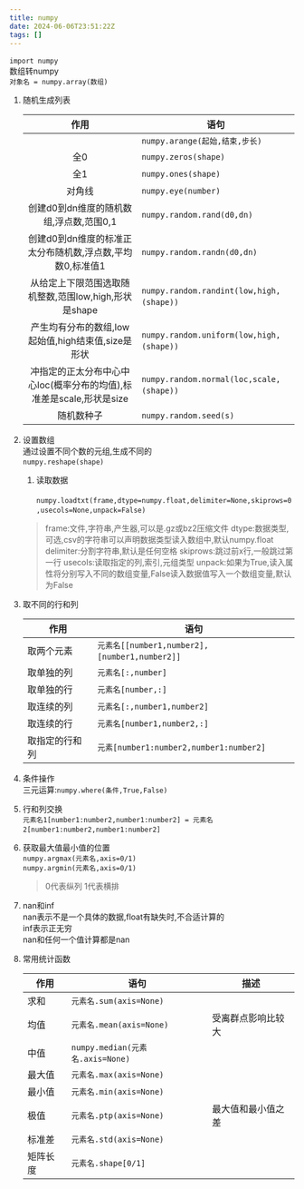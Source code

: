 ```yaml
---
title: numpy
date: 2024-06-06T23:51:22Z
tags: []
---
```



​`import numpy`​  
数组转numpy  
​`对象名 = numpy.array(数组)`​

1. 随机生成列表

    |作用|语句|
    | :--------------------------------------------------------------------: | ------|
    ||​`numpy.arange(起始,结束,步长)`​|
    |全0|​`numpy.zeros(shape)`​|
    |全1|​`numpy.ones(shape)`​|
    |对角线|​`numpy.eye(number)`​|
    |创建d0到dn维度的随机数组,浮点数,范围0,1|​`numpy.random.rand(d0,dn)`​|
    |创建d0到dn维度的标准正太分布随机数,浮点数,平均数0,标准值1|​`numpy.random.randn(d0,dn)`​|
    |从给定上下限范围选取随机整数,范围low,high,形状是shape|​`numpy.random.randint(low,high,(shape))`​|
    |产生均有分布的数组,low起始值,high结束值,size是形状|​`numpy.random.uniform(low,high,(shape))`​|
    |冲指定的正太分布中心中心loc(概率分布的均值),标准差是scale,形状是size|​`numpy.random.normal(loc,scale,(shape))`​|
    |随机数种子|​`numpy.random.seed(s)`​|

2. 设置数组  
    通过设置不同个数的元组,生成不同的  
    ​`numpy.reshape(shape)`​
    1. 读取数据  
    ​`numpy.loadtxt(frame,dtype=numpy.float,delimiter=None,skiprows=0,usecols=None,unpack=False)`​

    > frame:文件,字符串,产生器,可以是.gz或bz2压缩文件
    > dtype:数据类型,可选,csv的字符串可以声明数据类型读入数组中,默认numpy.float
    > delimiter:分割字符串,默认是任何空格
    > skiprows:跳过前x行,一般跳过第一行
    > usecols:读取指定的列,索引,元组类型
    > unpack:如果为True,读入属性将分别写入不同的数组变量,False读入数据值写入一个数组变量,默认为False

3. 取不同的行和列

    |作用|语句|
    | ----------------| ------|
    |取两个元素|​`元素名[[number1,number2],[number1,number2]]`​|
    |取单独的列|​`元素名[:,number]`​|
    |取单独的行|​`元素名[number,:]`​|
    |取连续的列|​`元素名[:,number1,number2]`​|
    |取连续的行|​`元素名[number1,number2,:]`​|
    |取指定的行和列|​`元素[number1:number2,number1:number2]`​|

4. 条件操作  
    三元运算:`numpy.where(条件,True,False)`​
5. 行和列交换  
    ​`元素名1[number1:number2,number1:number2] = 元素名2[number1:number2,number1:number2]`​
6. 获取最大值最小值的位置  
    ​`numpy.argmax(元素名,axis=0/1)`​  
    ​`numpy.argmin(元素名,axis=0/1)`​

    > 0代表纵列
    > 1代表横排

7. nan和inf  
    nan表示不是一个具体的数据,float有缺失时,不合适计算的  
    inf表示正无穷  
    nan和任何一个值计算都是nan

8. 常用统计函数

    |作用|语句|描述|
    | ----------| ------| --------------------|
    |求和|​`元素名.sum(axis=None)`​||
    |均值|​`元素名.mean(axis=None)`​|受离群点影响比较大|
    |中值|​`numpy.median(元素名.axis=None)`​||
    |最大值|​`元素名.max(axis=None)`​||
    |最小值|​`元素名.min(axis=None)`​||
    |极值|​`元素名.ptp(axis=None)`​|最大值和最小值之差|
    |标准差|​`元素名.std(axis=None)`​||
    |矩阵长度|​`元素名.shape[0/1]`​||
